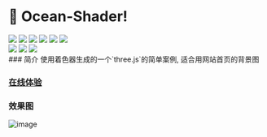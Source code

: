# 🚀 Ocean-Shader!

<div>
    <img src="https://img.shields.io/github/commit-activity/y/fengtianxi001/ocean-shader?style=flat-square">
    <img src="https://img.shields.io/github/package-json/v/fengtianxi001/ocean-shader?style=flat-square">
    <img src="https://img.shields.io/github/languages/code-size/fengtianxi001/ocean-shader?style=flat-square">
    <img src="https://img.shields.io/github/license/fengtianxi001/ocean-shader?style=flat-square">
    <img src="https://img.shields.io/github/languages/top/fengtianxi001/ocean-shader?style=flat-square">
    <img src="https://img.shields.io/github/last-commit/fengtianxi001/ocean-shader?style=flat-square">
</div>
<div>
    <img src="https://img.shields.io/github/watchers/fengtianxi001/ocean-shader?style=flat-square">
    <img src="https://img.shields.io/github/forks/fengtianxi001/ocean-shader?style=flat-square">
    <img src="https://img.shields.io/github/stars/fengtianxi001/ocean-shader?style=flat-square">
</div>
### 简介
  使用着色器生成的一个`three.js`的简单案例, 适合用网站首页的背景图
  
### [在线体验](http://112.124.22.244/ocean-shader/index.html)

### 效果图 
![image](https://github.com/fengtianxi001/Ocean-Shader/blob/main/screenshot/1.gif?raw=true)
